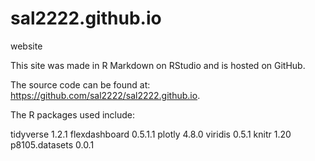 # sal2222.github.io
website

This site was made in R Markdown on RStudio and is hosted on GitHub.

The source code can be found at: https://github.com/sal2222/sal2222.github.io.

The R packages used include:

tidyverse	1.2.1
flexdashboard	0.5.1.1
plotly	4.8.0
viridis	0.5.1
knitr	1.20
p8105.datasets	0.0.1
